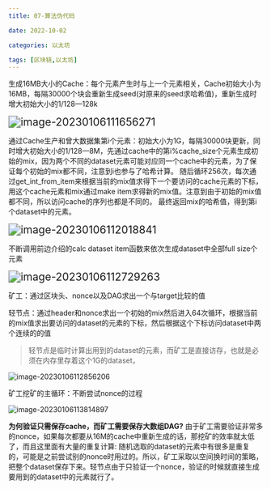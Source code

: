 ```yaml
---
title: 07-算法伪代码

date: 2022-10-02	

categories: 以太坊	

tags: [区块链,以太坊]
---	
```


生成16MB大小的Cache：每个元素产生时与上一个元素相关，Cache初始大小为16MB，每隔30000个块会重新生成seed(对原来的seed求哈希值)，重新生成时增大初始大小的1/128—128k

<img src="/noteimg/C:/Users/zhuba/Desktop/PersonalBlog/source/_posts/区块链/以太坊/img/image-20230106111656271.png" alt="image-20230106111656271" style="zoom:150%;" /> 

通过Cache生产和曾大数据集第i个元素：初始大小为1G，每隔30000块更新，同时增大初始大小的1/128—8M，先通过cache中的第i%cache_size个元素生成初始的mix，因为两个不同的dataset元素可能对应同一个cache中的元素，为了保证每个初始的mix都不同，注意到i也参与了哈希计算。
随后循环256次，每次通过get_int_from_item来根据当前的mix值求得下一个要访问的cache元素的下标，用这个cache元素和mix通过make item求得新的mix值。注意到由于初始的mix值都不同，所以访问cache的序列也都是不同的。
最终返回mix的哈希值，得到第i个dataset中的元素。

<img src="/noteimg/C:/Users/zhuba/Desktop/PersonalBlog/source/_posts/区块链/以太坊/img/image-20230106112018841.png" alt="image-20230106112018841" style="zoom:150%;" /> 

不断调用前边介绍的calc dataset item函数来依次生成dataset中全部full size个元素

<img src="/noteimg/C:/Users/zhuba/Desktop/PersonalBlog/source/_posts/区块链/以太坊/img/image-20230106112729263.png" alt="image-20230106112729263" style="zoom:150%;" /> 

矿工：通过区块头、nonce以及DAG求出一个与target比较的值

轻节点：通过header和nonce求出一个初始的mix然后进入64次循环，根据当前的mix值求出要访问的dataset的元素的下标，然后根据这个下标访问dataset中两个连续的的值

> 轻节点是临时计算出用到的dataset的元素，而矿工是直接访存，也就是必须在内存里存着这个1G的dataset，

![image-20230106112856206](/noteimg/C:/Users/zhuba/Desktop/PersonalBlog/source/_posts/区块链/以太坊/img/image-20230106112856206.png) 

矿工挖矿的主循环：不断尝试nonce的过程

![image-20230106113814897](/noteimg/C:/Users/zhuba/Desktop/PersonalBlog/source/_posts/区块链/以太坊/img/image-20230106113814897.png) 

**为何验证只需保存cache，而矿工需要保存大数组DAG?**
由于矿工需要验证非常多的nonce，如果每次都要从16M的cache中重新生成的话，那挖矿的效率就太低了，而且这里面有大量的重复计算: 随机选取的dataset的元素中有很多是重复的，可能是之前尝试别的nonce时用过的。所以，矿工采取以空间换时间的策略，把整个dataset保存下来。轻节点由于只验证一个nonce，验证的时候就直接生成要用到的dataset中的元素就行了。
